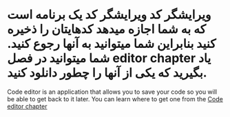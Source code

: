 # ویرایشگر کد ویرایشگر کد یک برنامه است که به شما اجازه میدهد کدهایتان را ذخیره کنید بنابراین شما میتوانید به آنها رجوع کنید. شما میتوانید در فصل editor chapter یاد بگیرید که یکی از آنها را چطور دانلود کنید.

Code editor is an application that allows you to save your code so you will be able to get back to it later. You can learn where to get one from the [Code editor chapter](./code_editor/README.md)